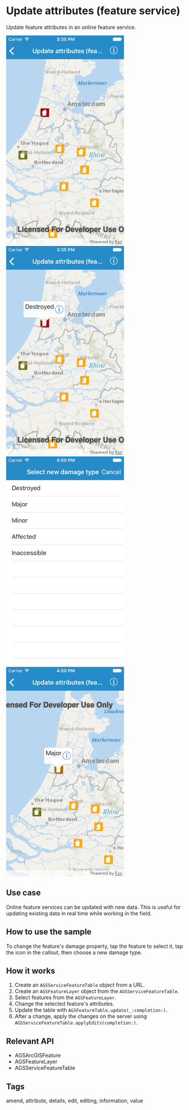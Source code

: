 # Update attributes (feature service)

Update feature attributes in an online feature service.

![Select a feature to update](update-attributes-1.png)
![Callout of selected feature is shown](update-attributes-2.png)
![List of damage types](update-attributes-3.png)
![Updated attribute](update-attributes-4.png)

## Use case

Online feature services can be updated with new data. This is useful for updating existing data in real time while working in the field.

## How to use the sample

To change the feature's damage property, tap the feature to select it, tap the icon in the callout, then choose a new damage type.

## How it works

1. Create an `AGSServiceFeatureTable` object from a URL.
2. Create an `AGSFeatureLayer` object from the `AGSServiceFeatureTable`.
3. Select features from the `AGSFeatureLayer`.
4. Change the selected feature's attributes.
5. Update the table with `AGSFeatureTable.update(_:completion:)`.
6. After a change, apply the changes on the server using `AGSServiceFeatureTable.applyEdits(completion:)`.

## Relevant API

* AGSArcGISFeature
* AGSFeatureLayer
* AGSServiceFeatureTable

## Tags

amend, attribute, details, edit, editing, information, value

